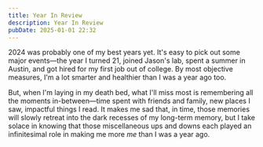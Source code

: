 ```yaml
---
title: Year In Review
description: Year In Review
pubDate: 2025-01-01 22:32
---
```


2024 was probably one of my best years yet. It's easy to pick out some major events—the year I turned 21, joined Jason's lab, spent a summer in Austin, and got hired for my first job out of college. By most objective measures, I'm a lot smarter and healthier than I was a year ago too.

But, when I'm laying in my death bed, what I'll miss most is remembering all the moments in-between—time spent with friends and family, new places I saw, impactful things I read. It makes me sad that, in time, those memories will slowly retreat into the dark recesses of my long-term memory, but I take solace in knowing that those miscellaneous ups and downs each played an infinitesimal role in making me more *me* than I was a year ago.
